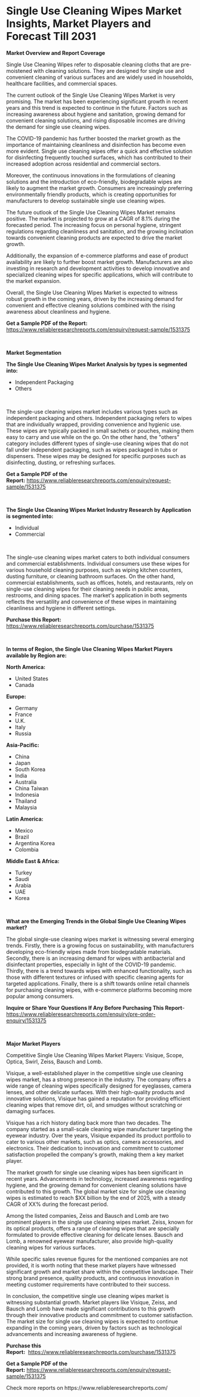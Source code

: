 <p><h1>Single Use Cleaning Wipes Market Insights, Market Players and Forecast Till 2031</h1></p><p><strong>Market Overview and Report Coverage</strong></p>
<p><p>Single Use Cleaning Wipes refer to disposable cleaning cloths that are pre-moistened with cleaning solutions. They are designed for single use and convenient cleaning of various surfaces and are widely used in households, healthcare facilities, and commercial spaces.</p><p>The current outlook of the Single Use Cleaning Wipes Market is very promising. The market has been experiencing significant growth in recent years and this trend is expected to continue in the future. Factors such as increasing awareness about hygiene and sanitation, growing demand for convenient cleaning solutions, and rising disposable incomes are driving the demand for single use cleaning wipes.</p><p>The COVID-19 pandemic has further boosted the market growth as the importance of maintaining cleanliness and disinfection has become even more evident. Single use cleaning wipes offer a quick and effective solution for disinfecting frequently touched surfaces, which has contributed to their increased adoption across residential and commercial sectors.</p><p>Moreover, the continuous innovations in the formulations of cleaning solutions and the introduction of eco-friendly, biodegradable wipes are likely to augment the market growth. Consumers are increasingly preferring environmentally friendly products, which is creating opportunities for manufacturers to develop sustainable single use cleaning wipes.</p><p>The future outlook of the Single Use Cleaning Wipes Market remains positive. The market is projected to grow at a CAGR of 8.1% during the forecasted period. The increasing focus on personal hygiene, stringent regulations regarding cleanliness and sanitation, and the growing inclination towards convenient cleaning products are expected to drive the market growth.</p><p>Additionally, the expansion of e-commerce platforms and ease of product availability are likely to further boost market growth. Manufacturers are also investing in research and development activities to develop innovative and specialized cleaning wipes for specific applications, which will contribute to the market expansion.</p><p>Overall, the Single Use Cleaning Wipes Market is expected to witness robust growth in the coming years, driven by the increasing demand for convenient and effective cleaning solutions combined with the rising awareness about cleanliness and hygiene.</p></p>
<p><strong>Get a Sample PDF of the Report:</strong> <a href="https://www.reliableresearchreports.com/enquiry/request-sample/1531375">https://www.reliableresearchreports.com/enquiry/request-sample/1531375</a></p>
<p>&nbsp;</p>
<p><strong>Market Segmentation</strong></p>
<p><strong>The Single Use Cleaning Wipes Market Analysis by types is segmented into:</strong></p>
<p><ul><li>Independent Packaging</li><li>Others</li></ul></p>
<p>&nbsp;</p>
<p><p>The single-use cleaning wipes market includes various types such as independent packaging and others. Independent packaging refers to wipes that are individually wrapped, providing convenience and hygienic use. These wipes are typically packed in small sachets or pouches, making them easy to carry and use while on the go. On the other hand, the "others" category includes different types of single-use cleaning wipes that do not fall under independent packaging, such as wipes packaged in tubs or dispensers. These wipes may be designed for specific purposes such as disinfecting, dusting, or refreshing surfaces.</p></p>
<p><strong>Get a Sample PDF of the Report:</strong>&nbsp;<a href="https://www.reliableresearchreports.com/enquiry/request-sample/1531375">https://www.reliableresearchreports.com/enquiry/request-sample/1531375</a></p>
<p>&nbsp;</p>
<p><strong>The Single Use Cleaning Wipes Market Industry Research by Application is segmented into:</strong></p>
<p><ul><li>Individual</li><li>Commercial</li></ul></p>
<p>&nbsp;</p>
<p><p>The single-use cleaning wipes market caters to both individual consumers and commercial establishments. Individual consumers use these wipes for various household cleaning purposes, such as wiping kitchen counters, dusting furniture, or cleaning bathroom surfaces. On the other hand, commercial establishments, such as offices, hotels, and restaurants, rely on single-use cleaning wipes for their cleaning needs in public areas, restrooms, and dining spaces. The market's application in both segments reflects the versatility and convenience of these wipes in maintaining cleanliness and hygiene in different settings.</p></p>
<p><strong>Purchase this Report:</strong>&nbsp; <a href="https://www.reliableresearchreports.com/purchase/1531375">https://www.reliableresearchreports.com/purchase/1531375</a></p>
<p>&nbsp;</p>
<p><strong>In terms of Region, the Single Use Cleaning Wipes Market Players available by Region are:</strong></p>
<p>
    <p> <strong> North America: </strong>
        <ul>
            <li>United States</li>
            <li>Canada</li>
        </ul>
        </p> 
    <p> <strong> Europe: </strong>
        <ul>
            <li>Germany</li>
            <li>France</li>
            <li>U.K.</li>
            <li>Italy</li>
            <li>Russia</li>
        </ul>
        </p> 
    <p> <strong> Asia-Pacific: </strong>
        <ul>
            <li>China</li>
            <li>Japan</li>
            <li>South Korea</li>
            <li>India</li>
            <li>Australia</li>
            <li>China Taiwan</li>
            <li>Indonesia</li>
            <li>Thailand</li>
            <li>Malaysia</li>
        </ul>
        </p> 
    <p> <strong> Latin America: </strong>
        <ul>
            <li>Mexico</li>
            <li>Brazil</li>
            <li>Argentina Korea</li>
            <li>Colombia</li>
        </ul>
        </p> 
    <p> <strong> Middle East & Africa: </strong>
        <ul>
            <li>Turkey</li>
            <li>Saudi</li>
            <li>Arabia</li>
            <li>UAE</li>
            <li>Korea</li>
        </ul>
    </p>
    </p>
<p>&nbsp;</p>
<p><strong>What are the Emerging Trends in the Global Single Use Cleaning Wipes market?</strong></p>
<p><p>The global single-use cleaning wipes market is witnessing several emerging trends. Firstly, there is a growing focus on sustainability, with manufacturers developing eco-friendly wipes made from biodegradable materials. Secondly, there is an increasing demand for wipes with antibacterial and disinfectant properties, especially in light of the COVID-19 pandemic. Thirdly, there is a trend towards wipes with enhanced functionality, such as those with different textures or infused with specific cleaning agents for targeted applications. Finally, there is a shift towards online retail channels for purchasing cleaning wipes, with e-commerce platforms becoming more popular among consumers.</p></p>
<p><strong>Inquire or Share Your Questions If Any Before Purchasing This Report</strong>- <a href="https://www.reliableresearchreports.com/enquiry/pre-order-enquiry/1531375">https://www.reliableresearchreports.com/enquiry/pre-order-enquiry/1531375</a></p>
<p>&nbsp;</p>
<p><strong>Major Market Players</strong></p>
<p><p>Competitive Single Use Cleaning Wipes Market Players: Visique, Scope, Optica, Swirl, Zeiss, Bausch and Lomb. </p><p>Visique, a well-established player in the competitive single use cleaning wipes market, has a strong presence in the industry. The company offers a wide range of cleaning wipes specifically designed for eyeglasses, camera lenses, and other delicate surfaces. With their high-quality products and innovative solutions, Visique has gained a reputation for providing efficient cleaning wipes that remove dirt, oil, and smudges without scratching or damaging surfaces.</p><p>Visique has a rich history dating back more than two decades. The company started as a small-scale cleaning wipe manufacturer targeting the eyewear industry. Over the years, Visique expanded its product portfolio to cater to various other markets, such as optics, camera accessories, and electronics. Their dedication to innovation and commitment to customer satisfaction propelled the company's growth, making them a key market player.</p><p>The market growth for single use cleaning wipes has been significant in recent years. Advancements in technology, increased awareness regarding hygiene, and the growing demand for convenient cleaning solutions have contributed to this growth. The global market size for single use cleaning wipes is estimated to reach $XX billion by the end of 2025, with a steady CAGR of XX% during the forecast period.</p><p>Among the listed companies, Zeiss and Bausch and Lomb are two prominent players in the single use cleaning wipes market. Zeiss, known for its optical products, offers a range of cleaning wipes that are specially formulated to provide effective cleaning for delicate lenses. Bausch and Lomb, a renowned eyewear manufacturer, also provide high-quality cleaning wipes for various surfaces.</p><p>While specific sales revenue figures for the mentioned companies are not provided, it is worth noting that these market players have witnessed significant growth and market share within the competitive landscape. Their strong brand presence, quality products, and continuous innovation in meeting customer requirements have contributed to their success.</p><p>In conclusion, the competitive single use cleaning wipes market is witnessing substantial growth. Market players like Visique, Zeiss, and Bausch and Lomb have made significant contributions to this growth through their innovative products and commitment to customer satisfaction. The market size for single use cleaning wipes is expected to continue expanding in the coming years, driven by factors such as technological advancements and increasing awareness of hygiene.</p></p>
<p><strong>Purchase this Report:</strong>&nbsp;&nbsp;<a href="https://www.reliableresearchreports.com/purchase/1531375">https://www.reliableresearchreports.com/purchase/1531375</a></p>
<p></p>
<p><strong>Get a Sample PDF of the Report:</strong>&nbsp;<a href="https://www.reliableresearchreports.com/enquiry/request-sample/1531375">https://www.reliableresearchreports.com/enquiry/request-sample/1531375</a></p>
<p>Check more reports on https://www.reliableresearchreports.com/</p>